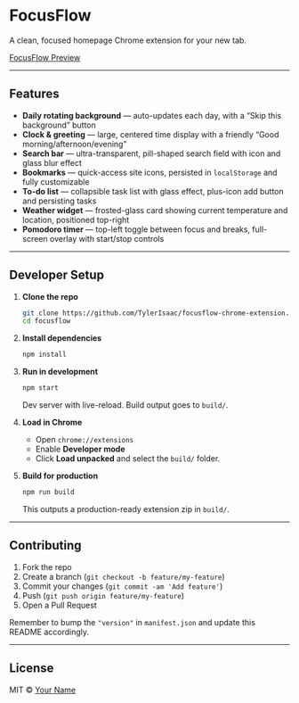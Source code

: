 # FocusFlow

A clean, focused homepage Chrome extension for your new tab.

[FocusFlow Preview](https://focusflow-chrome-extension.vercel.app/)

---

## Features

- **Daily rotating background** — auto-updates each day, with a “Skip this background” button  
- **Clock & greeting** — large, centered time display with a friendly “Good morning/afternoon/evening”  
- **Search bar** — ultra-transparent, pill-shaped search field with icon and glass blur effect  
- **Bookmarks** — quick-access site icons, persisted in `localStorage` and fully customizable  
- **To-do list** — collapsible task list with glass effect, plus-icon add button and persisting tasks  
- **Weather widget** — frosted-glass card showing current temperature and location, positioned top-right  
- **Pomodoro timer** — top-left toggle between focus and breaks, full-screen overlay with start/stop controls  

---

## Developer Setup

1. **Clone the repo**  
   ```bash
   git clone https://github.com/TylerIsaac/focusflow-chrome-extension.git
   cd focusflow
   ```

2. **Install dependencies**  
   ```bash
   npm install
   ```

3. **Run in development**  
   ```bash
   npm start
   ```
   Dev server with live-reload. Build output goes to `build/`.

4. **Load in Chrome**  
   - Open `chrome://extensions`  
   - Enable **Developer mode**  
   - Click **Load unpacked** and select the `build/` folder.

5. **Build for production**  
   ```bash
   npm run build
   ```
   This outputs a production-ready extension zip in `build/`.

---

## Contributing

1. Fork the repo  
2. Create a branch (`git checkout -b feature/my-feature`)  
3. Commit your changes (`git commit -am 'Add feature'`)  
4. Push (`git push origin feature/my-feature`)  
5. Open a Pull Request

Remember to bump the `"version"` in `manifest.json` and update this README accordingly.

---

## License

MIT © [Your Name](https://github.com/TylerIsaac)
